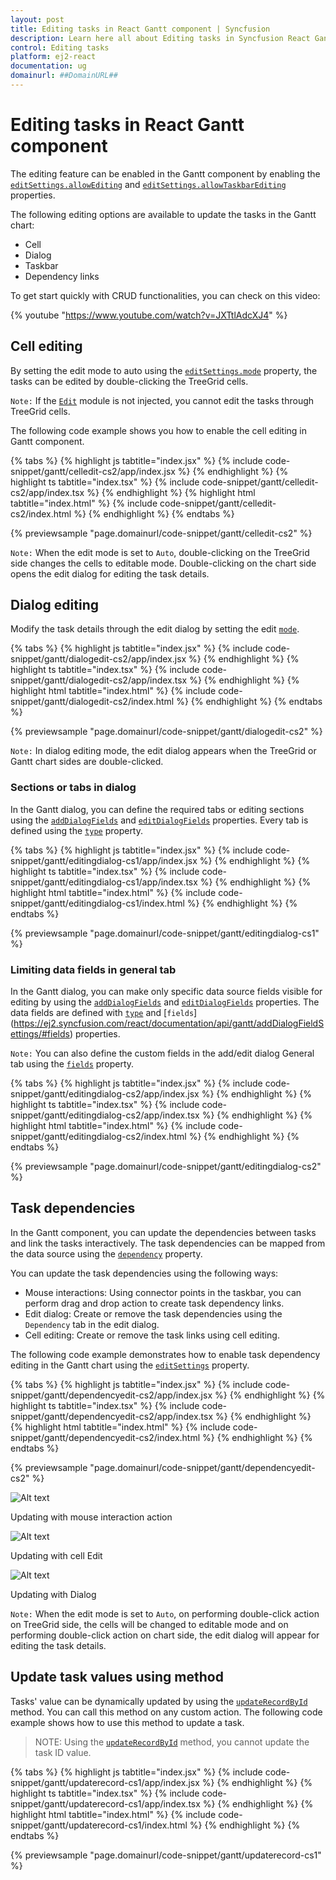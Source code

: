 ```yaml
---
layout: post
title: Editing tasks in React Gantt component | Syncfusion
description: Learn here all about Editing tasks in Syncfusion React Gantt component of Syncfusion Essential JS 2 and more.
control: Editing tasks 
platform: ej2-react
documentation: ug
domainurl: ##DomainURL##
---
```


# Editing tasks in React Gantt component

The editing feature can be enabled in the Gantt component by enabling the [`editSettings.allowEditing`](https://ej2.syncfusion.com/react/documentation/api/gantt/editSettings/#allowediting) and [`editSettings.allowTaskbarEditing`](https://ej2.syncfusion.com/react/documentation/api/gantt/editSettings/#allowtaskbarediting) properties.

The following editing options are available to update the tasks in the Gantt chart:
* Cell
* Dialog
* Taskbar
* Dependency links

To get start quickly with CRUD functionalities, you can check on this video:

{% youtube "https://www.youtube.com/watch?v=JXTtlAdcXJ4" %}

## Cell editing

By setting the edit mode to auto using the [`editSettings.mode`](https://ej2.syncfusion.com/react/documentation/api/gantt/editSettings/#mode) property, the tasks can be edited by double-clicking the TreeGrid cells.

`Note:` If the [`Edit`](https://ej2.syncfusion.com/react/documentation/api/gantt/#editmodule) module is not injected, you cannot edit the tasks through TreeGrid cells.

The following code example shows you how to enable the cell editing in Gantt component.

{% tabs %}
{% highlight js tabtitle="index.jsx" %}
{% include code-snippet/gantt/celledit-cs2/app/index.jsx %}
{% endhighlight %}
{% highlight ts tabtitle="index.tsx" %}
{% include code-snippet/gantt/celledit-cs2/app/index.tsx %}
{% endhighlight %}
{% highlight html tabtitle="index.html" %}
{% include code-snippet/gantt/celledit-cs2/index.html %}
{% endhighlight %}
{% endtabs %}
        
{% previewsample "page.domainurl/code-snippet/gantt/celledit-cs2" %}

`Note:` When the edit mode is set to `Auto`, double-clicking on the TreeGrid side changes the cells to editable mode. Double-clicking on the chart side opens the edit dialog for editing the task details.

## Dialog editing

Modify the task details through the edit dialog by setting the edit [`mode`](https://ej2.syncfusion.com/react/documentation/api/gantt/editSettings/#mode).

{% tabs %}
{% highlight js tabtitle="index.jsx" %}
{% include code-snippet/gantt/dialogedit-cs2/app/index.jsx %}
{% endhighlight %}
{% highlight ts tabtitle="index.tsx" %}
{% include code-snippet/gantt/dialogedit-cs2/app/index.tsx %}
{% endhighlight %}
{% highlight html tabtitle="index.html" %}
{% include code-snippet/gantt/dialogedit-cs2/index.html %}
{% endhighlight %}
{% endtabs %}
        
{% previewsample "page.domainurl/code-snippet/gantt/dialogedit-cs2" %}

`Note:` In dialog editing mode, the edit dialog appears when the TreeGrid or Gantt chart sides are double-clicked.

### Sections or tabs in dialog

In the Gantt dialog, you can define the required tabs or editing sections using the [`addDialogFields`](https://ej2.syncfusion.com/react/documentation/api/gantt/#adddialogfields) and [`editDialogFields`](https://ej2.syncfusion.com/react/documentation/api/gantt/#editdialogfields) properties. Every tab is defined using the [`type`](https://ej2.syncfusion.com/react/documentation/api/gantt/dialogFieldType/) property.

{% tabs %}
{% highlight js tabtitle="index.jsx" %}
{% include code-snippet/gantt/editingdialog-cs1/app/index.jsx %}
{% endhighlight %}
{% highlight ts tabtitle="index.tsx" %}
{% include code-snippet/gantt/editingdialog-cs1/app/index.tsx %}
{% endhighlight %}
{% highlight html tabtitle="index.html" %}
{% include code-snippet/gantt/editingdialog-cs1/index.html %}
{% endhighlight %}
{% endtabs %}
        
{% previewsample "page.domainurl/code-snippet/gantt/editingdialog-cs1" %}

### Limiting data fields in general tab

In the Gantt dialog, you can make only specific data source fields visible for editing by using the [`addDialogFields`](https://ej2.syncfusion.com/react/documentation/api/gantt/#adddialogfields) and [`editDialogFields`](https://ej2.syncfusion.com/react/documentation/api/gantt/#editdialogfields) properties. The data fields are defined with [`type`](https://ej2.syncfusion.com/react/documentation/api/gantt/addDialogFieldSettings/#type) and [`fields`] (https://ej2.syncfusion.com/react/documentation/api/gantt/addDialogFieldSettings/#fields) properties.

`Note:` You can also define the custom fields in the add/edit dialog General tab using the [`fields`](https://ej2.syncfusion.com/react/documentation/api/gantt/addDialogFieldSettings/#fields) property.

{% tabs %}
{% highlight js tabtitle="index.jsx" %}
{% include code-snippet/gantt/editingdialog-cs2/app/index.jsx %}
{% endhighlight %}
{% highlight ts tabtitle="index.tsx" %}
{% include code-snippet/gantt/editingdialog-cs2/app/index.tsx %}
{% endhighlight %}
{% highlight html tabtitle="index.html" %}
{% include code-snippet/gantt/editingdialog-cs2/index.html %}
{% endhighlight %}
{% endtabs %}
        
{% previewsample "page.domainurl/code-snippet/gantt/editingdialog-cs2" %}

## Task dependencies

In the Gantt component, you can update the dependencies between tasks and link the tasks interactively. The task dependencies can be mapped from the data source using the [`dependency`](https://ej2.syncfusion.com/react/documentation/api/gantt/taskFields/#dependency) property.

You can update the task dependencies using the following ways:

* Mouse interactions: Using connector points in the taskbar, you can perform drag and drop action to create task dependency links.
* Edit dialog: Create or remove the task dependencies using the `Dependency` tab in the edit dialog.
* Cell editing: Create or remove the task links using cell editing.

The following code example demonstrates how to enable task dependency editing in the Gantt chart using the [`editSettings`](https://ej2.syncfusion.com/react/documentation/api/gantt/editSettings/) property.

{% tabs %}
{% highlight js tabtitle="index.jsx" %}
{% include code-snippet/gantt/dependencyedit-cs2/app/index.jsx %}
{% endhighlight %}
{% highlight ts tabtitle="index.tsx" %}
{% include code-snippet/gantt/dependencyedit-cs2/app/index.tsx %}
{% endhighlight %}
{% highlight html tabtitle="index.html" %}
{% include code-snippet/gantt/dependencyedit-cs2/index.html %}
{% endhighlight %}
{% endtabs %}
        
{% previewsample "page.domainurl/code-snippet/gantt/dependencyedit-cs2" %}

![Alt text](images/user-interaction.png)

Updating with mouse interaction action

![Alt text](images/cell-edit.png)

Updating with cell Edit

![Alt text](images/dialog.png)

Updating with Dialog

`Note:` When the edit mode is set to `Auto`, on performing double-click action on TreeGrid side, the cells will be changed to editable mode and on performing double-click action on chart side, the edit dialog will appear for editing the task details.

## Update task values using method

Tasks' value can be dynamically updated by using the [`updateRecordById`](https://ej2.syncfusion.com/react/documentation/api/gantt/#updaterecordbyid) method. You can call this method on any custom action. The following code example shows how to use this method to update a task.

>NOTE: Using the [`updateRecordById`](https://ej2.syncfusion.com/react/documentation/api/gantt/#updaterecordbyid) method, you cannot update the task ID value.

{% tabs %}
{% highlight js tabtitle="index.jsx" %}
{% include code-snippet/gantt/updaterecord-cs1/app/index.jsx %}
{% endhighlight %}
{% highlight ts tabtitle="index.tsx" %}
{% include code-snippet/gantt/updaterecord-cs1/app/index.tsx %}
{% endhighlight %}
{% highlight html tabtitle="index.html" %}
{% include code-snippet/gantt/updaterecord-cs1/index.html %}
{% endhighlight %}
{% endtabs %}
        
{% previewsample "page.domainurl/code-snippet/gantt/updaterecord-cs1" %}

